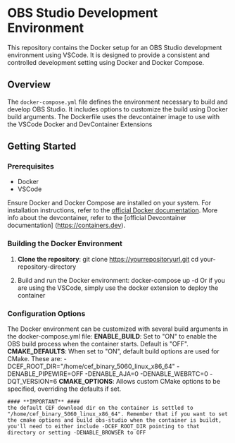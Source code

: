 # OBS Studio Development Environment

This repository contains the Docker setup for an OBS Studio development environment using VSCode. It is designed to provide a consistent and controlled development setting using Docker and Docker Compose.

## Overview

The `docker-compose.yml` file defines the environment necessary to build and develop OBS Studio. It includes options to customize the build using Docker build arguments.
The Dockerfile uses the devcontainer image to use with the VSCode Docker and DevContainer Extensions

## Getting Started

### Prerequisites

- Docker
- VSCode

Ensure Docker and Docker Compose are installed on your system. For installation instructions, refer to the [official Docker documentation](https://docs.docker.com/get-docker/).
More info about the devcontainer, refer to the  [official Devcontainer documentation] (https://containers.dev).


### Building the Docker Environment

1. **Clone the repository**:
   git clone https://yourrepositoryurl.git
   cd your-repository-directory

2. Build and run the Docker environment:
    docker-compose up -d
   Or if you are using the VSCode, simply use the docker extension to deploy the container

### Configuration Options
The Docker environment can be customized with several build arguments in the docker-compose.yml file:
**ENABLE_BUILD**: Set to "ON" to enable the OBS build process when the container starts. Default is "OFF".
**CMAKE_DEFAULTS**: When set to "ON", default build options are used for CMake. These are:
    -DCEF_ROOT_DIR="/home/cef_binary_5060_linux_x86_64"
    -DENABLE_PIPEWIRE=OFF
    -DENABLE_AJA=0
    -DENABLE_WEBRTC=0
    -DQT_VERSION=6
**CMAKE_OPTIONS**: Allows custom CMake options to be specified, overriding the defaults if set.


    #### **IMPORTANT** ####
    the default CEF download dir on the container is settled to "/home/cef_binary_5060_linux_x86_64". Remember that if you want to set the cmake options and build obs-studio when the container is buildt, you'll need to either include -DCEF_ROOT_DIR pointing to that directory or setting -DENABLE_BROWSER to OFF

